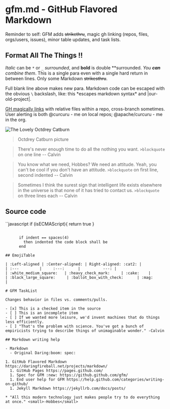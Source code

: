 # gfm.md - GitHub Flavored Markdown

Reminder to self: GFM adds ~~strikethru~~, magic gh linking (repos, files,
orgs/users, issues), minor table updates, and task lists.

## Format All The Things :bangbang:

*Italic* can be `*` or `_` _surrounded_, and **bold** is double **surrounded.
_You **can** combine them_. This is a single para even with a single hard
return in between lines.  Only some Markdown ~~strikesthru~~.

Full blank line above makes new para.  Markdown code can be escaped 
with the obvious `\` backslash, like: this \*escapes markdown syntax\* and \|our-old-project\|.

[GH magically links](bootstrap3.html) with relative files within a repo, cross-branch sometimes.
User alerting is both @curcuru - me on local repos; @apache/curcuru - me in the org.

![The Lovely Octdrey Catburn](https://octodex.github.com/images/octdrey-catburn.jpg)
> Octdrey Catburn picture

> There's never enough time to do all the nothing you want. `>blockquote` on one line -- Calvin 

> You know what we need, Hobbes? We need an attitude. Yeah, you can't 
  be cool if you don't have an attitude.	`>blockquote` on first line, second indented -- Calvin

> Sometimes I think the surest sign that intelligent life exists 
> elsewhere in the universe is that none of it has tried to 
> contact us. `>blockquote` on three lines each -- Calvin

## Source code

``javascript
if (isECMAScript){
  return true
}
```

      if indent == spaces(4)
        then indented the code block shall be
      end

## EmojiTable

| :Left-aligned | :Center-aligned: | Right-aligned: :cat2: |
| :---         |     :---:      |          ---: |
| :white_medium_square:   | :heavy_check_mark:     | :cake:    |
| :black_large_square:     | :ballot_box_with_check:      | :mag:      |

# GFM TaskList

Changes behavior in files vs. comments/pulls.

- [x] This is a checked item in the source
- [ ] This is an incomplete item
- [ ] If we wanted more leisure, we'd invent machines that do things less efficiently.
- [ ] "That's the problem with science. You've got a bunch of empiricists trying to describe things of unimaginable wonder." -Calvin 

## Markdown writing help

- Markdown
  - Original Daring:boom: spec:

1. GitHub Flavored Markdown https://daringfireball.net/projects/markdown/
  1. GitHub Pages https://pages.github.com/
  1. Spec for GFM :new: https://github.github.com/gfm/
  1. End user help for GFM https://help.github.com/categories/writing-on-github/
  1. Jekyll Markdown https://jekyllrb.com/docs/posts/

* "All this modern technology just makes people try to do everything at once." <small>-Hobbes</small> 

